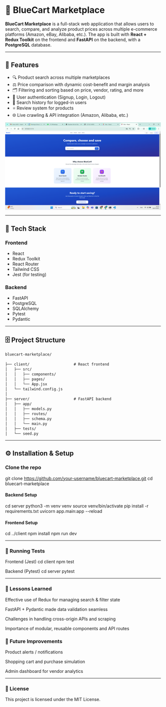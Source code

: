 # 🛒 BlueCart Marketplace

**BlueCart Marketplace** is a full-stack web application that allows users to search, compare, and analyze product prices across multiple e-commerce platforms (Amazon, eBay, Alibaba, etc.). The app is built with **React + Redux Toolkit** on the frontend and **FastAPI** on the backend, with a **PostgreSQL** database.

---

## 🚀 Features

- 🔍 Product search across multiple marketplaces  
- ⚖️ Price comparison with dynamic cost-benefit and margin analysis  
- 🗂 Filtering and sorting based on price, vendor, rating, and more  
- 💾 User authentication (Signup, Login, Logout)  
- 📝 Search history for logged-in users  
- ⭐ Review system for products  
- 🌐 Live crawling & API integration (Amazon, Alibaba, etc.)

![Homepage Screenshot](./client/assets/homepage.png)

---

## 🧱 Tech Stack

### Frontend

- React  
- Redux Toolkit  
- React Router  
- Tailwind CSS  
- Jest (for testing)

### Backend

- FastAPI  
- PostgreSQL  
- SQLAlchemy  
- Pytest  
- Pydantic

---

## 🗄️ Project Structure

```
bluecart-marketplace/

├── client/                    # React frontend
│   ├── src/
│   │   ├── components/
│   │   ├── pages/
│   │   └── App.jsx
│   └── tailwind.config.js
│
├── server/                    # FastAPI backend
│   ├── app/
│   │   ├── models.py
│   │   ├── routes/
│   │   ├── schema.py
│   │   └── main.py
│   ├── tests/
│   └── seed.py
```
---

## ⚙️ Installation & Setup

### Clone the repo


git clone https://github.com/your-username/bluecart-marketplace.git
cd bluecart-marketplace

#### Backend Setup
cd server
python3 -m venv venv
source venv/bin/activate
pip install -r requirements.txt
uvicorn app.main:app --reload

#### Frontend Setup
cd ../client
npm install
npm run dev

---


### 🧪 Running Tests
Frontend (Jest)
cd client
npm test

Backend (Pytest)
cd server
pytest

---

### 🧠 Lessons Learned
Effective use of Redux for managing search & filter state

FastAPI + Pydantic made data validation seamless

Challenges in handling cross-origin APIs and scraping

Importance of modular, reusable components and API routes

### 📌 Future Improvements
Product alerts / notifications

Shopping cart and purchase simulation

Admin dashboard for vendor analytics

---

### 📄 License
This project is licensed under the MIT License.
